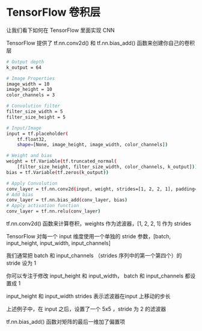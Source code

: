 # TensorFlow 卷积层

让我们看下如何在 TensorFlow 里面实现 CNN

TensorFlow 提供了 tf.nn.conv2d() 和 tf.nn.bias_add() 函数来创建你自己的卷积层

```bash
# Output depth
k_output = 64

# Image Properties
image_width = 10
image_height = 10
color_channels = 3

# Convolution filter
filter_size_width = 5
filter_size_height = 5

# Input/Image
input = tf.placeholder(
    tf.float32,
    shape=[None, image_height, image_width, color_channels])

# Weight and bias
weight = tf.Variable(tf.truncated_normal(
    [filter_size_height, filter_size_width, color_channels, k_output]))
bias = tf.Variable(tf.zeros(k_output))

# Apply Convolution
conv_layer = tf.nn.conv2d(input, weight, strides=[1, 2, 2, 1], padding='SAME')
# Add bias
conv_layer = tf.nn.bias_add(conv_layer, bias)
# Apply activation function
conv_layer = tf.nn.relu(conv_layer)
```

tf.nn.conv2d() 函数来计算卷积，weights 作为滤波器，[1, 2, 2, 1] 作为 strides

TensorFlow 对每一个 input 维度使用一个单独的 stride 参数，[batch, input_height, input_width, input_channels]

我们通常把 batch 和 input_channels （strides 序列中的第一个第四个）的 stride 设为 1

你可以专注于修改 input_height 和 input_width， batch 和 input_channels 都设置成 1

input_height 和 input_width strides 表示滤波器在input 上移动的步长

上述例子中，在 input 之后，设置了一个 5x5 ，stride 为 2 的滤波器

tf.nn.bias_add() 函数对矩阵的最后一维加了偏置项
